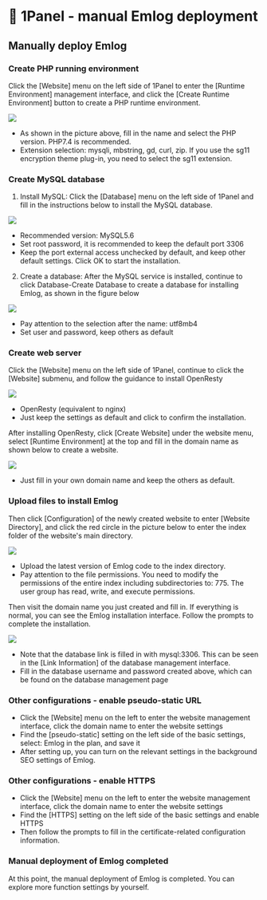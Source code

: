# &#x1F354; 1Panel - manual Emlog deployment

## Manually deploy Emlog

### Create PHP running environment

Click the [Website] menu on the left side of 1Panel to enter the [Runtime Environment] management interface, and click the [Create Runtime Environment] button to create a PHP runtime environment.

![](1panel-011.png)

- As shown in the picture above, fill in the name and select the PHP version. PHP7.4 is recommended.
- Extension selection: mysqli, mbstring, gd, curl, zip. If you use the sg11 encryption theme plug-in, you need to select the sg11 extension.

### Create MySQL database

1. Install MySQL: Click the [Database] menu on the left side of 1Panel and fill in the instructions below to install the MySQL database.

![](1panel-002.png)

- Recommended version: MySQL5.6
- Set root password, it is recommended to keep the default port 3306
- Keep the port external access unchecked by default, and keep other default settings. Click OK to start the installation.

2. Create a database: After the MySQL service is installed, continue to click Database-Create Database to create a database for installing Emlog, as shown in the figure below

![](1panel-006.png)

- Pay attention to the selection after the name: utf8mb4
- Set user and password, keep others as default

### Create web server

Click the [Website] menu on the left side of 1Panel, continue to click the [Website] submenu, and follow the guidance to install OpenResty

![](1panel-003.png)

- OpenResty (equivalent to nginx)
- Just keep the settings as default and click to confirm the installation.

After installing OpenResty, click [Create Website] under the website menu, select [Runtime Environment] at the top and fill in the domain name as shown below to create a website.

![](1panel-004.png)

- Just fill in your own domain name and keep the others as default.

### Upload files to install Emlog

Then click [Configuration] of the newly created website to enter [Website Directory], and click the red circle in the picture below to enter the index folder of the website's main directory.

![](1panel-005.png)

- Upload the latest version of Emlog code to the index directory.
- Pay attention to the file permissions. You need to modify the permissions of the entire index including subdirectories to: 775. The user group has read, write, and execute permissions.

Then visit the domain name you just created and fill in. If everything is normal, you can see the Emlog installation interface. Follow the prompts to complete the installation.

![](1panel-007.png)

- Note that the database link is filled in with mysql:3306. This can be seen in the [Link Information] of the database management interface.
- Fill in the database username and password created above, which can be found on the database management page

### Other configurations - enable pseudo-static URL

- Click the [Website] menu on the left to enter the website management interface, click the domain name to enter the website settings
- Find the [pseudo-static] setting on the left side of the basic settings, select: Emlog in the plan, and save it
- After setting up, you can turn on the relevant settings in the background SEO settings of Emlog.

### Other configurations - enable HTTPS

- Click the [Website] menu on the left to enter the website management interface, click the domain name to enter the website settings
- Find the [HTTPS] setting on the left side of the basic settings and enable HTTPS
- Then follow the prompts to fill in the certificate-related configuration information.

### Manual deployment of Emlog completed

At this point, the manual deployment of Emlog is completed.
You can explore more function settings by yourself.
